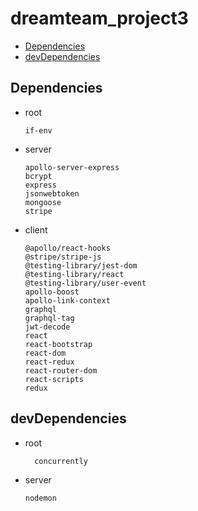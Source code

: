 # dreamteam_project3

* [Dependencies](#dependencies)
* [devDependencies](#devDependencies)


## Dependencies 
  
* root

      if-env

* server

      apollo-server-express
      bcrypt
      express
      jsonwebtoken
      mongoose
      stripe

* client


      @apollo/react-hooks
      @stripe/stripe-js
      @testing-library/jest-dom
      @testing-library/react
      @testing-library/user-event
      apollo-boost
      apollo-link-context
      graphql
      graphql-tag
      jwt-decode
      react
      react-bootstrap
      react-dom
      react-redux
      react-router-dom
      react-scripts
      redux


## devDependencies 

* root
        
        concurrently





* server

      nodemon